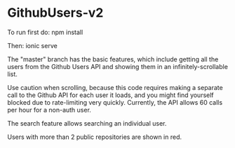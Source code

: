 # GithubUsers-v2

To run first do:   npm install

Then:    ionic serve


The "master" branch has the basic features, which include getting all the users from the Github Users API and showing them in an infinitely-scrollable list.

Use caution when scrolling, because this code requires making a separate call to the Github API for each user it loads, and you might find yourself blocked due to rate-limiting very quickly. Currently, the API allows 60 calls per hour for a non-auth user.

The search feature allows searching an individual user.

Users with more than 2 public repositories are shown in red. 
